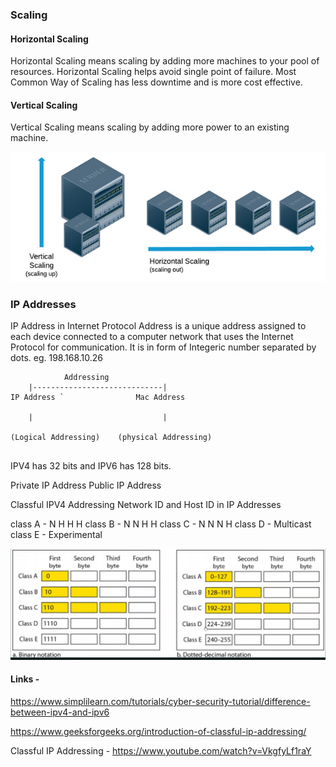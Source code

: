 ### Scaling

#### Horizontal Scaling 
Horizontal Scaling means scaling by adding more machines to your pool of resources. 
Horizontal Scaling helps avoid single point of failure.
Most Common Way of Scaling has less downtime and is more cost effective.


#### Vertical Scaling
Vertical Scaling means scaling by adding more power to an existing machine. 

![scaling1.png](images/scaling1.png)



### IP Addresses

IP Address in Internet Protocol Address is a unique address assigned to each device connected to a computer network that uses the Internet Protocol for communication.
It is in form of Integeric number separated by dots. eg. 198.168.10.26

```
            Addressing
    |-----------------------------|
IP Address `                Mac Address
    
    |                             |

(Logical Addressing)    (physical Addressing)


```

IPV4 has 32 bits and IPV6 has 128 bits.

Private IP Address
Public IP Address

Classful IPV4 Addressing
Network ID and Host ID in IP Addresses

class A - N H H H
class B - N N H H
class C - N N N H
class D - Multicast
class E - Experimental


![Classful Ip Addressing](images/classful_ip_addressing.png)



#### Links - 

https://www.simplilearn.com/tutorials/cyber-security-tutorial/difference-between-ipv4-and-ipv6

https://www.geeksforgeeks.org/introduction-of-classful-ip-addressing/

Classful IP Addressing - https://www.youtube.com/watch?v=VkgfyLf1raY